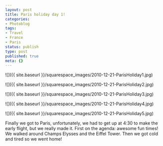 ```yaml
---
layout: post
title: Paris holiday day 1!
categories:
- Photoblog
tags:
- Travel
- France
- Paris
status: publish
type: post
published: true
meta: {}
---
```


![]({{ site.baseurl }}/squarespace_images/2010-12-21-ParisHoliday1.jpg)

![]({{ site.baseurl }}/squarespace_images/2010-12-21-ParisHoliday2.jpg)
   
![]({{ site.baseurl }}/squarespace_images/2010-12-21-ParisHoliday3.jpg)
   
![]({{ site.baseurl }}/squarespace_images/2010-12-21-ParisHoliday4.jpg)
   
![]({{ site.baseurl }}/squarespace_images/2010-12-21-ParisHoliday5.jpg)

Finally we got to Paris, unfortunately, we had to get up at 4:30 to make the early flight, but we really made it. First on the agenda: awesome fun times! We walked around Champs Elysses and the Eiffel Tower. Then we got cold and tired so we went home!
